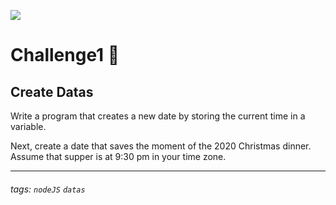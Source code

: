![](https://i.imgur.com/xG74tOh.png)

# Challenge1 🏫

## Create Datas

Write a program that creates a new date by storing the current time in a variable.

Next, create a date that saves the moment of the 2020 Christmas dinner. Assume that supper is at 9:30 pm in your time zone.

---

###### tags: `nodeJS` `datas`
